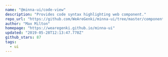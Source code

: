 ```yaml
---
name: "@minna-ui/code-view"
description: "Provides code syntax highlighting web component."
repo_url: "https://github.com/WeAreGenki/minna-ui/tree/master/components/code-view"
author: "Max Milton"
homepage: "https://wearegenki.github.io/minna-ui"
updated: "2019-05-28T12:13:47.778Z"
github_stars: 87
tags: 
  - ui
---
```

